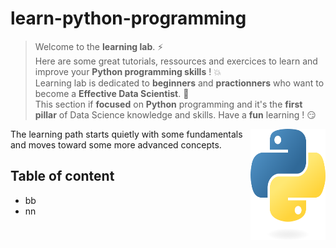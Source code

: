 # learn-python-programming

> Welcome to the **learning lab**. :zap:  
> Here are some great tutorials, ressources and exercices to learn and improve your **Python programming skills** ! :boom:  
> Learning lab is dedicated to **beginners** and **practionners** who want to become a **Effective Data Scientist**. :rocket:  
> This section if **focused** on **Python** programming and it's the **first pillar** of Data Science knowledge and skills. 
> Have a **fun** learning ! :smirk:

<img src="https://github.com/remijul/learn-python-programming/blob/main/python-logo-only.png" align="right"
     alt="Python logo" width="120" height="178">

The learning path starts quietly with some fundamentals and moves toward some more advanced concepts.

## Table of content
* bb
* nn
